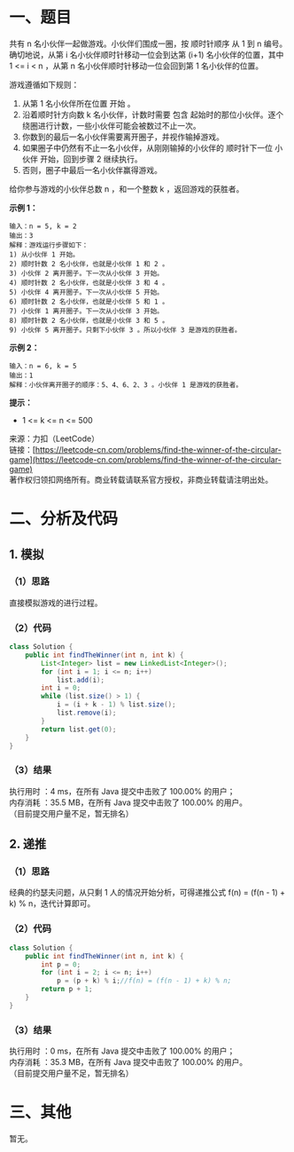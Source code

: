 # 一、题目
共有 n 名小伙伴一起做游戏。小伙伴们围成一圈，按 顺时针顺序 从 1 到 n 编号。确切地说，从第 i 名小伙伴顺时针移动一位会到达第 (i+1) 名小伙伴的位置，其中 1 <= i < n ，从第 n 名小伙伴顺时针移动一位会回到第 1 名小伙伴的位置。       
      
游戏遵循如下规则：      
1. 从第 1 名小伙伴所在位置 开始 。
2. 沿着顺时针方向数 k 名小伙伴，计数时需要 包含 起始时的那位小伙伴。逐个绕圈进行计数，一些小伙伴可能会被数过不止一次。
3. 你数到的最后一名小伙伴需要离开圈子，并视作输掉游戏。
4. 如果圈子中仍然有不止一名小伙伴，从刚刚输掉的小伙伴的 顺时针下一位 小伙伴 开始，回到步骤 2 继续执行。
5. 否则，圈子中最后一名小伙伴赢得游戏。
        
        
给你参与游戏的小伙伴总数 n ，和一个整数 k ，返回游戏的获胜者。      
     
**示例 1：**    
```
输入：n = 5, k = 2
输出：3
解释：游戏运行步骤如下：
1) 从小伙伴 1 开始。
2) 顺时针数 2 名小伙伴，也就是小伙伴 1 和 2 。
3) 小伙伴 2 离开圈子。下一次从小伙伴 3 开始。
4) 顺时针数 2 名小伙伴，也就是小伙伴 3 和 4 。
5) 小伙伴 4 离开圈子。下一次从小伙伴 5 开始。
6) 顺时针数 2 名小伙伴，也就是小伙伴 5 和 1 。
7) 小伙伴 1 离开圈子。下一次从小伙伴 3 开始。
8) 顺时针数 2 名小伙伴，也就是小伙伴 3 和 5 。
9) 小伙伴 5 离开圈子。只剩下小伙伴 3 。所以小伙伴 3 是游戏的获胜者。
```
**示例 2：**     
```
输入：n = 6, k = 5
输出：1
解释：小伙伴离开圈子的顺序：5、4、6、2、3 。小伙伴 1 是游戏的获胜者。
```
**提示：**     
- 1 <= k <= n <= 500
      
来源：力扣（LeetCode）     
链接：[https://leetcode-cn.com/problems/find-the-winner-of-the-circular-game](https://leetcode-cn.com/problems/find-the-winner-of-the-circular-game)      
著作权归领扣网络所有。商业转载请联系官方授权，非商业转载请注明出处。     
# 二、分析及代码    
## 1. 模拟
### （1）思路
直接模拟游戏的进行过程。       
### （2）代码
```java
class Solution {
    public int findTheWinner(int n, int k) {
        List<Integer> list = new LinkedList<Integer>();
        for (int i = 1; i <= n; i++)
            list.add(i);
        int i = 0;
        while (list.size() > 1) {
            i = (i + k - 1) % list.size();
            list.remove(i);
        }
        return list.get(0);
    }
}
```
### （3）结果
执行用时 ：4 ms，在所有 Java 提交中击败了 100.00% 的用户；    
内存消耗 ：35.5 MB，在所有 Java 提交中击败了 100.00% 的用户。      
（目前提交用户量不足，暂无排名）       
## 2. 递推
### （1）思路
经典的约瑟夫问题，从只剩 1 人的情况开始分析，可得递推公式 f(n) = (f(n - 1) + k) % n，迭代计算即可。       
### （2）代码
```java
class Solution {
    public int findTheWinner(int n, int k) {
        int p = 0;
        for (int i = 2; i <= n; i++)
            p = (p + k) % i;//f(n) = (f(n - 1) + k) % n;
        return p + 1;
    }
}
```
### （3）结果
执行用时 ：0 ms，在所有 Java 提交中击败了 100.00% 的用户；    
内存消耗 ：35.3 MB，在所有 Java 提交中击败了 100.00% 的用户。      
（目前提交用户量不足，暂无排名）       
# 三、其他
暂无。  
